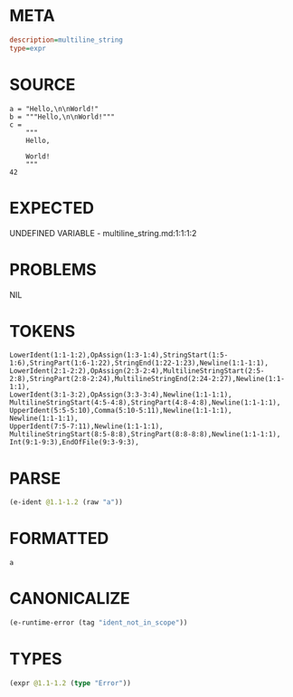 # META
~~~ini
description=multiline_string
type=expr
~~~
# SOURCE
~~~roc
a = "Hello,\n\nWorld!"
b = """Hello,\n\nWorld!"""
c =
    """
    Hello,

    World!
    """
42
~~~
# EXPECTED
UNDEFINED VARIABLE - multiline_string.md:1:1:1:2
# PROBLEMS
NIL
# TOKENS
~~~zig
LowerIdent(1:1-1:2),OpAssign(1:3-1:4),StringStart(1:5-1:6),StringPart(1:6-1:22),StringEnd(1:22-1:23),Newline(1:1-1:1),
LowerIdent(2:1-2:2),OpAssign(2:3-2:4),MultilineStringStart(2:5-2:8),StringPart(2:8-2:24),MultilineStringEnd(2:24-2:27),Newline(1:1-1:1),
LowerIdent(3:1-3:2),OpAssign(3:3-3:4),Newline(1:1-1:1),
MultilineStringStart(4:5-4:8),StringPart(4:8-4:8),Newline(1:1-1:1),
UpperIdent(5:5-5:10),Comma(5:10-5:11),Newline(1:1-1:1),
Newline(1:1-1:1),
UpperIdent(7:5-7:11),Newline(1:1-1:1),
MultilineStringStart(8:5-8:8),StringPart(8:8-8:8),Newline(1:1-1:1),
Int(9:1-9:3),EndOfFile(9:3-9:3),
~~~
# PARSE
~~~clojure
(e-ident @1.1-1.2 (raw "a"))
~~~
# FORMATTED
~~~roc
a
~~~
# CANONICALIZE
~~~clojure
(e-runtime-error (tag "ident_not_in_scope"))
~~~
# TYPES
~~~clojure
(expr @1.1-1.2 (type "Error"))
~~~
